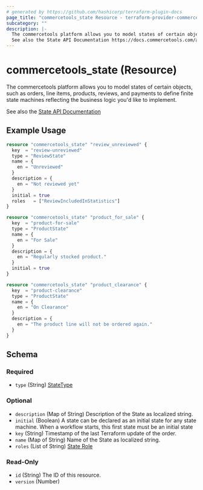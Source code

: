 ```yaml
---
# generated by https://github.com/hashicorp/terraform-plugin-docs
page_title: "commercetools_state Resource - terraform-provider-commercetools"
subcategory: ""
description: |-
  The commercetools platform allows you to model states of certain objects, such as orders, line items, products, reviews, and payments to define finite state machines reflecting the business logic you'd like to implement.
  See also the State API Documentation https://docs.commercetools.com/api/projects/states
---
```


# commercetools_state (Resource)

The commercetools platform allows you to model states of certain objects, such as orders, line items, products, reviews, and payments to define finite state machines reflecting the business logic you'd like to implement.

See also the [State API Documentation](https://docs.commercetools.com/api/projects/states)

## Example Usage

```terraform
resource "commercetools_state" "review_unreviewed" {
  key  = "review-unreviewed"
  type = "ReviewState"
  name = {
    en = "Unreviewed"
  }
  description = {
    en = "Not reviewed yet"
  }
  initial = true
  roles   = ["ReviewIncludedInStatistics"]
}

resource "commercetools_state" "product_for_sale" {
  key  = "product-for-sale"
  type = "ProductState"
  name = {
    en = "For Sale"
  }
  description = {
    en = "Regularly stocked product."
  }
  initial = true
}

resource "commercetools_state" "product_clearance" {
  key  = "product-clearance"
  type = "ProductState"
  name = {
    en = "On Clearance"
  }
  description = {
    en = "The product line will not be ordered again."
  }
}
```

<!-- schema generated by tfplugindocs -->
## Schema

### Required

- `type` (String) [StateType](https://docs.commercetools.com/api/projects/states#statetype)

### Optional

- `description` (Map of String) Description of the State as localized string.
- `initial` (Boolean) A state can be declared as an initial state for any state machine. When a workflow starts, this first state must be an initial state
- `key` (String) Timestamp of the last Terraform update of the order.
- `name` (Map of String) Name of the State as localized string.
- `roles` (List of String) [State Role](https://docs.commercetools.com/api/projects/states#staterole)

### Read-Only

- `id` (String) The ID of this resource.
- `version` (Number)
